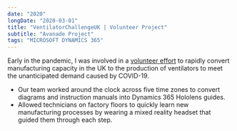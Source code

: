 ```yaml
---
date: "2020"
longDate: "2020-03-01"
title: "VentilatorChallengeUK | Volunteer Project"
subtitle: "Avanade Project"
tags: "MICROSOFT DYNAMICS 365"
---
```


Early in the pandemic, I was involved in a [volunteer effort](https://www.avanade.com/en-us/clients/ventilator-challenge-uk) to rapidly convert manufacturing capacity in the UK to the production of ventilators to meet the unanticipated demand caused by COVID-19.
- Our team worked around the clock across five time zones to convert diagrams and instruction manuals into Dynamics 365 Hololens guides.
- Allowed technicians on factory floors to quickly learn new manufacturing processes by wearing a mixed reality headset that guided them through each step.
